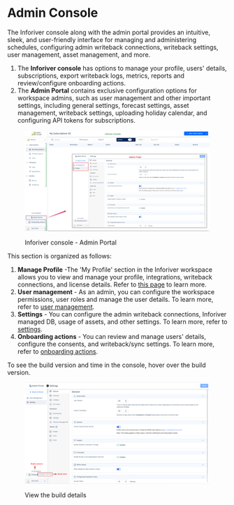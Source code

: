 # Admin Console

The Inforiver console along with the admin portal provides an intuitive, sleek, and user-friendly interface for managing and administering schedules, configuring admin writeback connections, writeback settings, user management, asset management, and more.

1. The **Inforiver console** has options to manage your profile, users' details, subscriptions, export writeback logs, metrics, reports and review/configure onboarding actions.
2. The **Admin Portal** contains exclusive configuration options for workspace admins, such as user management and other important settings, including general settings, forecast settings, asset management, writeback settings, uploading holiday calendar, and configuring API tokens for subscriptions.

<figure><img src="../.gitbook/assets/image (1) (1) (1) (1) (1) (1) (1) (1) (1) (1) (1) (1).png" alt=""><figcaption><p>Inforiver console - Admin Portal</p></figcaption></figure>

This section is organized as follows:

1. **Manage Profile** -The 'My Profile' section in the Inforiver workspace allows you to view and manage your profile, integrations, writeback connections, and license details. Refer to [this page](manage-profile.md) to learn more.
2. **User management** - As an admin, you can configure the workspace permissions, user roles and manage the user details. To learn more, refer to [user management](user-management.md).
3. **Settings** - You can configure the admin writeback connections, Inforiver managed DB, usage of assets, and other settings. To learn more, refer to [settings](settings/).
4. **Onboarding actions** - You can review and manage users' details, configure the consents, and writeback/sync settings. To learn more, refer to [onboarding actions](onboarding-actions.md).

To see the build version and time in the console, hover over the build version.

<figure><img src="../.gitbook/assets/image (930).png" alt=""><figcaption><p>View the build details</p></figcaption></figure>
